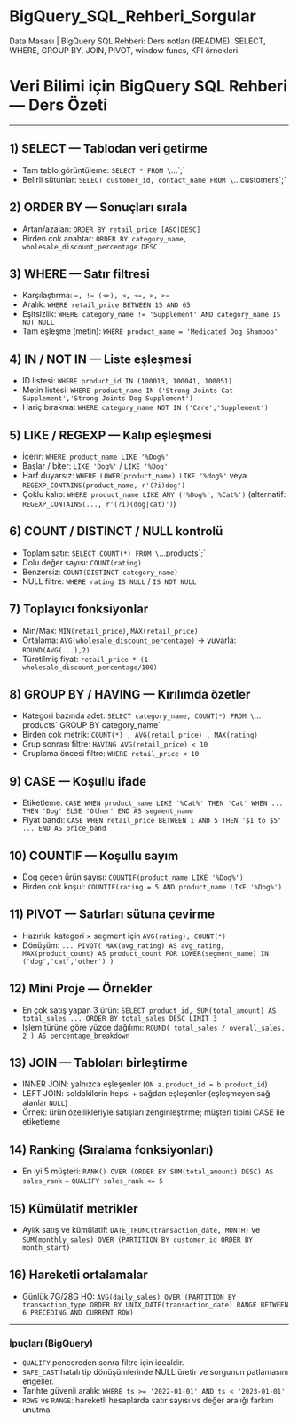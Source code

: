 # BigQuery_SQL_Rehberi_Sorgular
Data Masası | BigQuery SQL Rehberi: Ders notları (README). SELECT, WHERE, GROUP BY, JOIN, PIVOT, window funcs, KPI örnekleri.

# Veri Bilimi için BigQuery SQL Rehberi — Ders Özeti

---

## 1) SELECT — Tablodan veri getirme
- Tam tablo görüntüleme: `SELECT * FROM \`…\`;`
- Belirli sütunlar: `SELECT customer_id, contact_name FROM \`…customers\`;`

## 2) ORDER BY — Sonuçları sırala
- Artan/azalan: `ORDER BY retail_price [ASC|DESC]`
- Birden çok anahtar: `ORDER BY category_name, wholesale_discount_percentage DESC`

## 3) WHERE — Satır filtresi
- Karşılaştırma: `=, != (<>), <, <=, >, >=`
- Aralık: `WHERE retail_price BETWEEN 15 AND 65`
- Eşitsizlik: `WHERE category_name != 'Supplement' AND category_name IS NOT NULL`
- Tam eşleşme (metin): `WHERE product_name = 'Medicated Dog Shampoo'`

## 4) IN / NOT IN — Liste eşleşmesi
- ID listesi: `WHERE product_id IN (100013, 100041, 100051)`
- Metin listesi: `WHERE product_name IN ('Strong Joints Cat Supplement','Strong Joints Dog Supplement')`
- Hariç bırakma: `WHERE category_name NOT IN ('Care','Supplement')`

## 5) LIKE / REGEXP — Kalıp eşleşmesi
- İçerir: `WHERE product_name LIKE '%Dog%'`
- Başlar / biter: `LIKE 'Dog%'` / `LIKE '%Dog'`
- Harf duyarsız: `WHERE LOWER(product_name) LIKE '%dog%'` veya `REGEXP_CONTAINS(product_name, r'(?i)dog')`
- Çoklu kalıp: `WHERE product_name LIKE ANY ('%Dog%','%Cat%')` (alternatif: `REGEXP_CONTAINS(..., r'(?i)(dog|cat)')`)

## 6) COUNT / DISTINCT / NULL kontrolü
- Toplam satır: `SELECT COUNT(*) FROM \`…products\`;`
- Dolu değer sayısı: `COUNT(rating)`
- Benzersiz: `COUNT(DISTINCT category_name)`
- NULL filtre: `WHERE rating IS NULL` / `IS NOT NULL`

## 7) Toplayıcı fonksiyonlar
- Min/Max: `MIN(retail_price)`, `MAX(retail_price)`
- Ortalama: `AVG(wholesale_discount_percentage)` → yuvarla: `ROUND(AVG(...),2)`
- Türetilmiş fiyat: `retail_price * (1 - wholesale_discount_percentage/100)`

## 8) GROUP BY / HAVING — Kırılımda özetler
- Kategori bazında adet: `SELECT category_name, COUNT(*) FROM \`…products\` GROUP BY category_name`
- Birden çok metrik: `COUNT(*) , AVG(retail_price) , MAX(rating)`
- Grup sonrası filtre: `HAVING AVG(retail_price) < 10`
- Gruplama öncesi filtre: `WHERE retail_price < 10`

## 9) CASE — Koşullu ifade
- Etiketleme: `CASE WHEN product_name LIKE '%Cat%' THEN 'Cat' WHEN ... THEN 'Dog' ELSE 'Other' END AS segment_name`
- Fiyat bandı: `CASE WHEN retail_price BETWEEN 1 AND 5 THEN '$1 to $5' ... END AS price_band`

## 10) COUNTIF — Koşullu sayım
- Dog geçen ürün sayısı: `COUNTIF(product_name LIKE '%Dog%')`
- Birden çok koşul: `COUNTIF(rating = 5 AND product_name LIKE '%Dog%')`

## 11) PIVOT — Satırları sütuna çevirme
- Hazırlık: kategori × segment için `AVG(rating), COUNT(*)`
- Dönüşüm: `... PIVOT( MAX(avg_rating) AS avg_rating, MAX(product_count) AS product_count FOR LOWER(segment_name) IN ('dog','cat','other') )`

## 12) Mini Proje — Örnekler
- En çok satış yapan 3 ürün: `SELECT product_id, SUM(total_amount) AS total_sales ... ORDER BY total_sales DESC LIMIT 3`
- İşlem türüne göre yüzde dağılımı: `ROUND( total_sales / overall_sales, 2 ) AS percentage_breakdown`

## 13) JOIN — Tabloları birleştirme
- INNER JOIN: yalnızca eşleşenler (`ON a.product_id = b.product_id`)
- LEFT JOIN: soldakilerin hepsi + sağdan eşleşenler (eşleşmeyen sağ alanlar `NULL`)
- Örnek: ürün özellikleriyle satışları zenginleştirme; müşteri tipini CASE ile etiketleme

## 14) Ranking (Sıralama fonksiyonları)
- En iyi 5 müşteri: `RANK() OVER (ORDER BY SUM(total_amount) DESC) AS sales_rank` + `QUALIFY sales_rank <= 5`

## 15) Kümülatif metrikler
- Aylık satış ve kümülatif: `DATE_TRUNC(transaction_date, MONTH)` ve `SUM(monthly_sales) OVER (PARTITION BY customer_id ORDER BY month_start)`

## 16) Hareketli ortalamalar
- Günlük 7G/28G HO: `AVG(daily_sales) OVER (PARTITION BY transaction_type ORDER BY UNIX_DATE(transaction_date) RANGE BETWEEN 6 PRECEDING AND CURRENT ROW)`

---

### İpuçları (BigQuery)
- `QUALIFY` pencereden sonra filtre için idealdir.
- `SAFE_CAST` hatalı tip dönüşümlerinde NULL üretir ve sorgunun patlamasını engeller.
- Tarihte güvenli aralık: `WHERE ts >= '2022-01-01' AND ts < '2023-01-01'`
- `ROWS` vs `RANGE`: hareketli hesaplarda satır sayısı vs değer aralığı farkını unutma.
